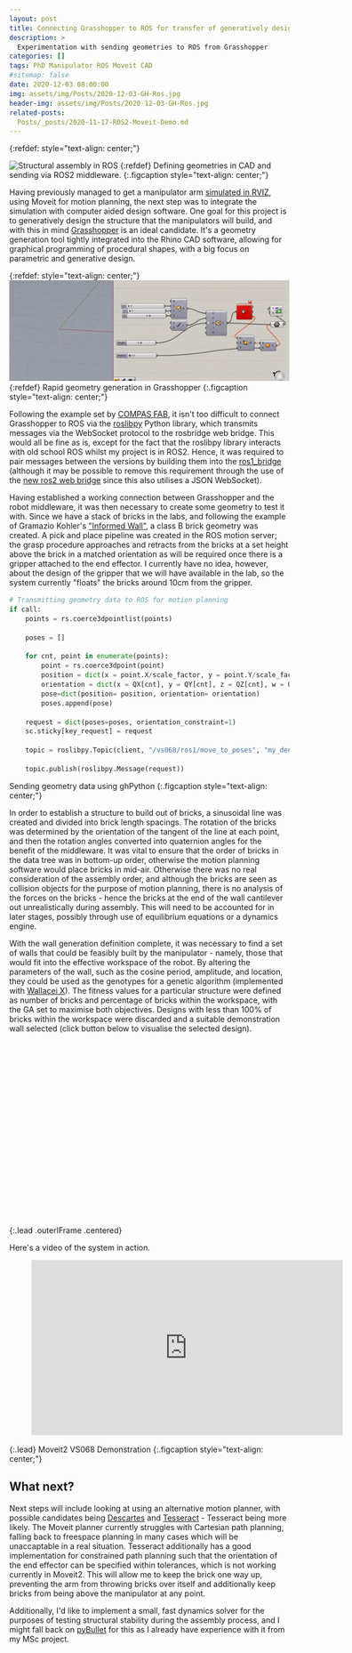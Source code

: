 ```yaml
---
layout: post
title: Connecting Grasshopper to ROS for transfer of generatively designed geometries
description: >
  Experimentation with sending geometries to ROS from Grasshopper
categories: []
tags: PhD Manipulator ROS Moveit CAD
#sitemap: false
date: 2020-12-03 08:00:00
img: assets/img/Posts/2020-12-03-GH-Ros.jpg
header-img: assets/img/Posts/2020-12-03-GH-Ros.jpg
related-posts:
  Posts/_posts/2020-11-17-ROS2-Moveit-Demo.md
---
```

{:refdef: style="text-align: center;"}
<!--![Structural assembly in ROS](/assets/img/Posts/2020-12-03-GH-Ros.webp){:height="500" width="500"}-->
<img src="/assets/img/Posts/2020-12-03-GH-Ros.jpg" srcset="/assets/img/Posts/webp/2020-12-03-GH-Ros.webp-small.webp 400w, /assets/img/Posts/webp/2020-12-03-GH-Ros.webp 1200w" sizes="(min-width: 960px) 500px, 100vw" alt="Structural assembly in ROS">
{:refdef}
Defining geometries in CAD and sending via ROS2 middleware. 
{:.figcaption style="text-align: center;"}


Having previously managed to get a manipulator arm [simulated in RVIZ](/posts/2020-11-17-ROS2-Moveit-Demo), using Moveit for motion planning, the next step was to integrate the simulation with computer aided design software. One goal for this project is to generatively design the structure that the manipulators will build, and with this in mind [Grasshopper](https://www.grasshopper3d.com/) is an ideal candidate. It's a geometry generation tool tightly integrated into the Rhino CAD software, allowing for graphical programming of procedural shapes, with a big focus on parametric and generative design.

{:refdef: style="text-align: center;"}
![Grasshopper Demo](/assets/img/Posts/2020-12-03-GH-Demo.gif)
{:refdef}
Rapid geometry generation in Grasshopper
{:.figcaption style="text-align: center;"}

Following the example set by [COMPAS FAB](https://gramaziokohler.github.io/compas_fab/latest/), it isn't too difficult to connect Grasshopper to ROS via the [roslibpy](https://roslibpy.readthedocs.io/en/latest/index.html) Python library, which transmits messages via the WebSocket protocol to the rosbridge web bridge. This would all be fine as is, except for the fact that the roslibpy library interacts with old school ROS whilst my project is in ROS2. Hence, it was required to pair messages between the versions by building them into the [ros1_bridge](https://github.com/ros2/ros1_bridge) (although it may be possible to remove this requirement through the use of the [new ros2 web bridge](https://github.com/RobotWebTools/ros2-web-bridge) since this also utilises a JSON WebSocket).

Having established a working connection between Grasshopper and the robot middleware, it was then necessary to create some geometry to test it with. Since we have a stack of bricks in the labs, and following the example of Gramazio Kohler's ["Informed Wall"](http://papers.cumincad.org/cgi-bin/works/Show?acadia06_489), a class B brick geometry was created. A pick and place pipeline was created in the ROS motion server; the grasp procedure approaches and retracts from the bricks at a set height above the brick in a matched orientation as will be required once there is a gripper attached to the end effector. I currently have no idea, however, about the design of the gripper that we will have available in the lab, so the system currently "floats" the bricks around 10cm from the gripper.

~~~ python
# Transmitting geometry data to ROS for motion planning
if call: 
    points = rs.coerce3dpointlist(points)
    
    poses = []
    
    for cnt, point in enumerate(points):
        point = rs.coerce3dpoint(point)
        position = dict(x = point.X/scale_factor, y = point.Y/scale_factor, z = point.Z/scale_factor)
        orientation = dict(x = QX[cnt], y = QY[cnt], z = QZ[cnt], w = QW[cnt])
        pose=dict(position= position, orientation= orientation)
        poses.append(pose)
    
    request = dict(poses=poses, orientation_constraint=1)
    sc.sticky[key_request] = request

    topic = roslibpy.Topic(client, "/vs068/ros1/move_to_poses", "my_denso_msgs/MoveToPointsM")
        
    topic.publish(roslibpy.Message(request))
~~~
Sending geometry data using ghPython
{:.figcaption style="text-align: center;"}

In order to establish a structure to build out of bricks, a sinusoidal line was created and divided into brick length spacings. The rotation of the bricks was determined by the orientation of the tangent of the line at each point, and then the rotation angles converted into quaternion angles for the benefit of the middleware. It was vital to ensure that the order of bricks in the data tree was in bottom-up order, otherwise the motion planning software would place bricks in mid-air. Otherwise there was no real consideration of the assembly order, and although the bricks are seen as collision objects for the purpose of motion planning, there is no analysis of the forces on the bricks - hence the bricks at the end of the wall cantilever out unrealistically during assembly. This will need to be accounted for in later stages, possibly through use of equilibrium equations or a dynamics engine.

With the wall generation definition complete, it was necessary to find a set of walls that could be feasibly built by the manipulator - namely, those that would fit into the effective workspace of the robot. By altering the parameters of the wall, such as the cosine period, amplitude, and location, they could be used as the genotypes for a genetic algorithm (implemented with [Wallacei X](https://www.wallacei.com/)). The fitness values for a particular structure were defined as number of bricks and percentage of bricks within the workspace, with the GA set to maximise both objectives. Designs with less than 100% of bricks within the workspace were discarded and a suitable demonstration wall selected (click button below to visualise the selected design).

<center>
<figure class="video_container">
<iframe width="560" height="315" data-src="/assets/documents/WallAndDenso.html" frameborder="0">
</iframe>
</figure>
</center>
{:.lead .outerIFrame .centered}

Here's a video of the system in action.

<figure class="video_container"><iframe width="560" height="315" src="https://www.youtube.com/embed/MLa0AMedjpQ" frameborder="0" allowfullscreen="true"></iframe></figure>
{:.lead}
Moveit2 VS068 Demonstration
{:.figcaption style="text-align: center;"}

## What next? 
Next steps will include looking at using an alternative motion planner, with possible candidates being [Descartes](http://wiki.ros.org/descartes) and [Tesseract](https://github.com/ros-industrial-consortium/tesseract_ros2) - Tesseract being more likely. The Moveit planner currently struggles with Cartesian path planning, falling back to freespace planning in many cases which will be unaccaptable in a real situation. Tesseract additionally has a good implementation for constrained path planning such that the orientation of the end effector can be specified within tolerances, which is not working currently in Moveit2. This will allow me to keep the brick one way up, preventing the arm from throwing bricks over itself and additionally keep bricks from being above the manipulator at any point.

Additionally, I'd like to implement a small, fast dynamics solver for the purposes of testing structural stability during the assembly process, and I might fall back on [pyBullet](https://pybullet.org/wordpress/) for this as I already have experience with it from my MSc project.



